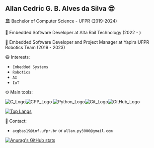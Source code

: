 ## Allan Cedric G. B. Alves da Silva :sunglasses:

:classical_building: Bachelor of Computer Science - UFPR (2019-2024)

:train2: Embedded Software Developer at Alta Rail Technology (2022 - )

:honeybee: Embedded Software Developer and Project Manager at Yapira UFPR Robotics Team (2019 - 2023)

:smiley: Interests:

* `Embedded Systems`
* `Robotics`
* `AI`
* `IoT`
 
:gear: Main tools:

![C_Logo](https://img.icons8.com/color/48/000000/c-programming.png)![CPP_Logo](https://img.icons8.com/color/48/000000/c-plus-plus-logo.png)
![Python_Logo](https://img.icons8.com/color/48/000000/python.png)![Git_Logo](https://img.icons8.com/color/48/000000/git.png)![GitHub_Logo](https://img.icons8.com/material-outlined/48/000000/github.png)

[![Top Langs](https://github-readme-stats.vercel.app/api/top-langs/?username=allan-cedric&layout=compact)](https://github.com/anuraghazra/github-readme-stats)

:speech_balloon: Contact:

* `acgbas19@inf.ufpr.br` or `allan.py3000@gmail.com`

[![Anurag's GitHub stats](https://github-readme-stats.vercel.app/api?username=allan-cedric)](https://github.com/anuraghazra/github-readme-stats)
